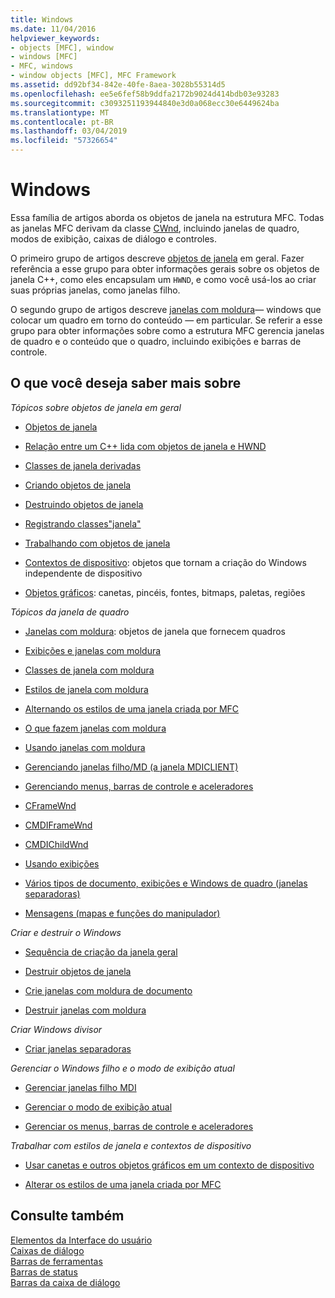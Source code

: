 ```yaml
---
title: Windows
ms.date: 11/04/2016
helpviewer_keywords:
- objects [MFC], window
- windows [MFC]
- MFC, windows
- window objects [MFC], MFC Framework
ms.assetid: dd92bf34-842e-40fe-8aea-3028b55314d5
ms.openlocfilehash: ee5e6fef58b9ddfa2172b9024d414bdb03e93283
ms.sourcegitcommit: c3093251193944840e3d0a068ecc30e6449624ba
ms.translationtype: MT
ms.contentlocale: pt-BR
ms.lasthandoff: 03/04/2019
ms.locfileid: "57326654"
---
```

# <a name="windows"></a>Windows

Essa família de artigos aborda os objetos de janela na estrutura MFC. Todas as janelas MFC derivam da classe [CWnd](../mfc/reference/cwnd-class.md), incluindo janelas de quadro, modos de exibição, caixas de diálogo e controles.

O primeiro grupo de artigos descreve [objetos de janela](../mfc/window-objects.md) em geral. Fazer referência a esse grupo para obter informações gerais sobre os objetos de janela C++, como eles encapsulam um `HWND`, e como você usá-los ao criar suas próprias janelas, como janelas filho.

O segundo grupo de artigos descreve [janelas com moldura](../mfc/frame-windows.md)— windows que colocar um quadro em torno do conteúdo — em particular. Se referir a esse grupo para obter informações sobre como a estrutura MFC gerencia janelas de quadro e o conteúdo que o quadro, incluindo exibições e barras de controle.

## <a name="what-do-you-want-to-know-more-about"></a>O que você deseja saber mais sobre

*Tópicos sobre objetos de janela em geral*

- [Objetos de janela](../mfc/window-objects.md)

- [Relação entre um C++ lida com objetos de janela e HWND](../mfc/relationship-between-a-cpp-window-object-and-an-hwnd.md)

- [Classes de janela derivadas](../mfc/derived-window-classes.md)

- [Criando objetos de janela](../mfc/creating-windows.md)

- [Destruindo objetos de janela](../mfc/destroying-window-objects.md)

- [Registrando classes"janela"](../mfc/registering-window-classes.md)

- [Trabalhando com objetos de janela](../mfc/working-with-window-objects.md)

- [Contextos de dispositivo](../mfc/device-contexts.md): objetos que tornam a criação do Windows independente de dispositivo

- [Objetos gráficos](../mfc/graphic-objects.md): canetas, pincéis, fontes, bitmaps, paletas, regiões

*Tópicos da janela de quadro*

- [Janelas com moldura](../mfc/frame-windows.md): objetos de janela que fornecem quadros

- [Exibições e janelas com moldura](../mfc/frame-windows.md)

- [Classes de janela com moldura](../mfc/frame-window-classes.md)

- [Estilos de janela com moldura](../mfc/frame-window-styles-cpp.md)

- [Alternando os estilos de uma janela criada por MFC](../mfc/changing-the-styles-of-a-window-created-by-mfc.md)

- [O que fazem janelas com moldura](../mfc/what-frame-windows-do.md)

- [Usando janelas com moldura](../mfc/using-frame-windows.md)

- [Gerenciando janelas filho/MD (a janela MDICLIENT)](../mfc/managing-mdi-child-windows.md)

- [Gerenciando menus, barras de controle e aceleradores](../mfc/managing-menus-control-bars-and-accelerators.md)

- [CFrameWnd](../mfc/reference/cframewnd-class.md)

- [CMDIFrameWnd](../mfc/reference/cmdiframewnd-class.md)

- [CMDIChildWnd](../mfc/reference/cmdichildwnd-class.md)

- [Usando exibições](../mfc/using-views.md)

- [Vários tipos de documento, exibições e Windows de quadro (janelas separadoras)](../mfc/multiple-document-types-views-and-frame-windows.md)

- [Mensagens (mapas e funções do manipulador)](../mfc/messages.md)

*Criar e destruir o Windows*

- [Sequência de criação da janela geral](../mfc/general-window-creation-sequence.md)

- [Destruir objetos de janela](../mfc/destroying-window-objects.md)

- [Crie janelas com moldura de documento](../mfc/creating-document-frame-windows.md)

- [Destruir janelas com moldura](../mfc/destroying-frame-windows.md)

*Criar Windows divisor*

- [Criar janelas separadoras](../mfc/multiple-document-types-views-and-frame-windows.md)

*Gerenciar o Windows filho e o modo de exibição atual*

- [Gerenciar janelas filho MDI](../mfc/managing-mdi-child-windows.md)

- [Gerenciar o modo de exibição atual](../mfc/managing-the-current-view.md)

- [Gerenciar os menus, barras de controle e aceleradores](../mfc/managing-menus-control-bars-and-accelerators.md)

*Trabalhar com estilos de janela e contextos de dispositivo*

- [Usar canetas e outros objetos gráficos em um contexto de dispositivo](../mfc/graphic-objects.md)

- [Alterar os estilos de uma janela criada por MFC](../mfc/changing-the-styles-of-a-window-created-by-mfc.md)

## <a name="see-also"></a>Consulte também

[Elementos da Interface do usuário](../mfc/user-interface-elements-mfc.md)<br/>
[Caixas de diálogo](../mfc/dialog-boxes.md)<br/>
[Barras de ferramentas](../mfc/toolbars.md)<br/>
[Barras de status](../mfc/status-bars.md)<br/>
[Barras da caixa de diálogo](../mfc/dialog-bars.md)
